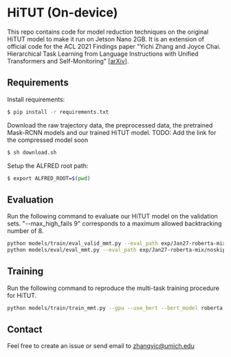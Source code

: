# HiTUT (On-device)

This repo contains code for model reduction techniques on the original HiTUT model to make it run on Jetson Nano 2GB. It is an extension of official code for the ACL 2021 Findings paper "Yichi Zhang and Joyce Chai. Hierarchical Task Learning from Language Instructions with Unified Transformers and Self-Monitoring" [[arXiv](https://arxiv.org/abs/2106.03427)].


## Requirements

Install requirements:
```bash
$ pip install -r requirements.txt
```


Download the raw trajectory data, the preprocessed data, the pretrained Mask-RCNN models and our trained HiTUT model. 
TODO: Add the link for the compressed model soon
```bash
$ sh download.sh
```

Setup the ALFRED root path:
```bash
$ export ALFRED_ROOT=$(pwd)
```


## Evaluation
Run the following command to evaluate our HiTUT model on the validation sets. "--max_high_fails 9" corresponds to a maximum allowed backtracking number of 8. 
```bash
python models/train/eval_valid_mmt.py --eval_path exp/Jan27-roberta-mix/noskip_lr_mix_all_E-xavier768d_L12_H768_det-sep_dp0.1_di0.1_step_lr5e-05_0.999_type_sd999 --ckpt model_best_seen.pth --gpu --max_high_fails 9 --max_fails 10 --eval_split valid_seen --eval_enable_feat_posture --num_threads 4 --name_temp eval_valid_seen
python models/eval/eval_mmt.py --eval_path exp/Jan27-roberta-mix/noskip_lr_mix_all_E-xavier768d_L12_H768_det-sep_dp0.1_di0.1_step_lr5e-05_0.999_type_sd999 --ckpt model_best_seen.pth --gpu --max_high_fails 9 --max_fails 10 --eval_split valid_unseen --eval_enable_feat_posture --num_threads 4 --name_temp eval_valid_unseen
```


## Training
Run the following command to reproduce the multi-task training procedure for HiTUT. 
```bash
python models/train/train_mmt.py --gpu --use_bert --bert_model roberta --dropout 0.1 --drop_input 0.1 --enable_feat_posture --train_level mix --train_proportion 100 --valid_metric type --batch 84 --lr 5e-5 --focal_loss --emb_init xavier --emb_dim 768  --bert_lr_schedule --early_stop 2 --seed 999 --low_data all --exp_temp YOUR_EXP_PATH_NAME  --name_temp YOUR_EXP_NAME
```

## Contact
Feel free to create an issue or send email to zhangyic@umich.edu
